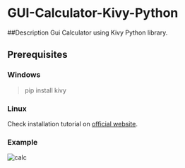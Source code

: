 
# GUI-Calculator-Kivy-Python

##Description
Gui Calculator using Kivy Python library.


## Prerequisites

### Windows

> pip install kivy


### Linux

Check installation tutorial on [official website](https://kivy.org/doc/stable/installation/installation-linux.html). 

### Example



![calc](https://user-images.githubusercontent.com/98342692/199326381-524caecf-919e-4a5f-90e0-8464dd266993.png)
